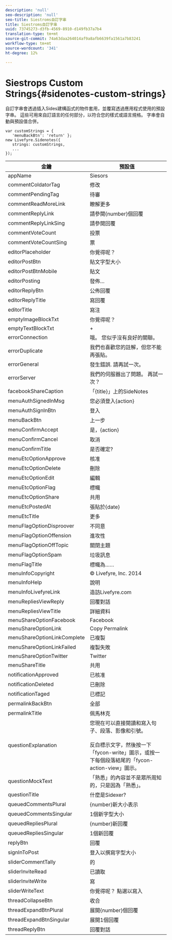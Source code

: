 ```yaml
---
description: 'null'
seo-description: 'null'
seo-title: Siestroms自訂字串
title: Siestroms自訂字串
uuid: 73745273-d3fb-4569-8910-d149fb37a7b4
translation-type: tm+mt
source-git-commit: 74a63daa264014af9a8afb6639fa1561a7b83241
workflow-type: tm+mt
source-wordcount: '341'
ht-degree: 12%

---
```



# Siestrops Custom Strings{#sidenotes-custom-strings}

自訂字串會透過插入Sides建構函式的物件套用，並覆寫透過應用程式使用的預設字串。 這些可用來自訂語言的任何部分，以符合您的樣式或語言規格。 字串會自動與預設值合併。

```
var customStrings = { 
   'menuBackBtn': 'return' }; 
new Livefyre.Sidenotes({ 
   strings: customStrings, 
   ...  
});
```

| 金鑰 | 預設值 |
|---|---|
| appName | Siesors |
| commentColdatorTag | 修改 |
| commentPendingTag | 待審 |
| commentReadMoreLink | 瞭解更多 |
| commentReplyLink | 請參閱{number}個回覆 |
| commentReplyLinkSing | 請參閱回覆 |
| commentVoteCount | 投票 |
| commentVoteCountSing | 票 |
| editorPlaceholder | 你覺得呢？ |
| editorPostBtn | 貼文字型大小 |
| editorPostBtnMobile | 貼文 |
| editorPosting | 發佈… |
| editorReplyBtn | 公佈回覆 |
| editorReplyTitle | 寫回覆 |
| editorTitle | 寫注 |
| emptyImageBlockTxt | 你覺得呢？ |
| emptyTextBlockTxt | + |
| errorConnection | 哦。 您似乎沒有良好的關聯。 |
| errorDuplicate | 我們也喜歡您的註解，但您不能再張貼。 |
| errorGeneral | 發生錯誤. 請再試一次。 |
| errorServer | 我們的伺服器出了問題。 再試一次？ |
| facebookShareCaption | 「{title}」上的SideNotes |
| menuAuthSignedInMsg | 您必須登入{action} |
| menuAuthSignInBtn | 登入 |
| menuBackBtn | 上一步 |
| menuConfirmAccept | 是，{action} |
| menuConfirmCancel | 取消 |
| menuConfirmTitle | 是否確定? |
| menuEtcOptionApprove | 核准 |
| menuEtcOptionDelete | 刪除 |
| menuEtcOptionEdit | 編輯 |
| menuEtcOptionFlag | 標幟 |
| menuEtcOptionShare | 共用 |
| menuEtcPostedAt | 張貼於{date} |
| menuEtcTitle | 更多 |
| menuFlagOptionDisproover | 不同意 |
| menuFlagOptionOffension | 進攻性 |
| menuFlagOptionOffTopic | 關閉主題 |
| menuFlagOptionSpam | 垃圾訊息 |
| menuFlagTitle | 標幟為…… |
| menuInfoCopyright | © Livefyre, Inc. 2014 |
| menuInfoHelp | 說明 |
| menuInfoLivefyreLink | 造訪Livefyre.com |
| menuRepliesViewReply | 回覆對話 |
| menuRepliesViewTitle | 詳細資料 |
| menuShareOptionFacebook | Facebook |
| menuShareOptionLink | Copy Permalink |
| menuShareOptionLinkComplete | 已複製 |
| menuShareOptionLinkFailed | 複製失敗 |
| menuShareOptionTwitter | Twitter |
| menuShareTitle | 共用 |
| notificationApproved | 已核准 |
| notificationDeleted | 已刪除 |
| notificationTaged | 已標記 |
| permalinkBackBtn | 全部 |
| permalinkTitle | 佩馬林克 |
| questionExplanation | 您現在可以直接閱讀和寫入句子、段落、影像和引號。<br><br>反白標示文字，然後按一下「fycon-write」圖示，或按一下每個段落結尾的「fycon-action-view」圖示。 |
| questionMockText | 「熟悉」的內容並不是眾所周知的，只是因為「熟悉」。 |
| questionTitle | 什麼是Sidexer? |
| queuedCommentsPlural | {number}新大小表示 |
| queuedCommentsSingular | 1個新字型大小 |
| queuedRepliesPlural | {number}新回覆 |
| queuedRepliesSingular | 1個新回覆 |
| replyBtn | 回覆 |
| signInToPost | 登入以撰寫字型大小 |
| sliderCommentTally | 的 |
| sliderInviteRead | 已讀取 |
| sliderInviteWrite | 寫 |
| sliderWriteText | 你覺得呢？ 點選以寫入 |
| threadCollapseBtn | 收合 |
| threadExpandBtnPlural | 展開{number}個回覆 |
| threadExpandBtnSingular | 展開1個回覆 |
| threadReplyBtn | 回覆對話 |
